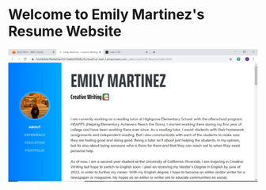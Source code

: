 
# Welcome to Emily Martinez's Resume Website

![Screenshot of Website](img/screenshot.jpg)
<!--
![Screenshot of Website](https://fcb24d26a78e4a02acf3273ab6d590d8.vfs.cloud9.us-east-2.amazonaws.com/_static/LearnCS8-Resume/img/screenshot.jpg)
-->